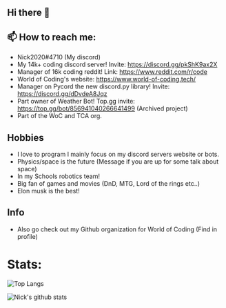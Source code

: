 ## Hi there 👋

## 📫 How to reach me: 
  * Nick2020#4710 (My discord)
  * My 14k+ coding discord server! Invite: https://discord.gg/pkShK9ax2X 
  * Manager of 16k coding reddit! Link: https://www.reddit.com/r/code
  * World of Coding's website: https://www.world-of-coding.tech/
  * Manager on Pycord the new discord.py library! Invite: https://discord.gg/dDvdeA8Jqz
  * Part owner of Weather Bot! Top.gg invite: https://top.gg/bot/856941040266641499 (Archived project)
  * Part of the WoC and TCA org.
 
## Hobbies 
* I love to program I mainly focus on my discord servers website or bots.
* Physics/space is the future (Message if you are up for some talk about space)
* In my Schools robotics team!
* Big fan of games and movies (DnD, MTG, Lord of the rings etc..)
* Elon musk is the best!

## Info

* Also go check out my Github organization for World of Coding (Find in profile)

# Stats:
![Top Langs](https://github-readme-stats.vercel.app/api/top-langs/?username=Nick67644)

![Nick's github stats](https://github-readme-stats.vercel.app/api?username=Nick67644)

